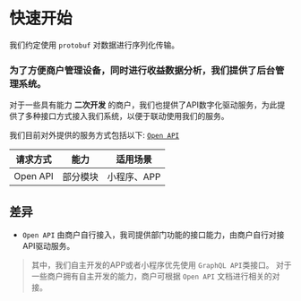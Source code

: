 # 快速开始

我们约定使用 `protobuf` 对数据进行序列化传输。

### 为了方便商户管理设备，同时进行收益数据分析，我们提供了后台管理系统。

对于一些具有能力 <b>二次开发</b> 的商户，我们也提供了API数字化驱动服务，为此提供了多种接口方式接入我们系统，以便于联动使用我们的服务。

我们目前对外提供的服务方式包括以下: [`Open API`](open/index.md)

| 请求方式     | 能力   | 适用场景    |
|----------|------|---------|
| Open API | 部分模块 | 小程序、APP |

## 差异

+ `Open API` 由商户自行接入，我司提供部门功能的接口能力，由商户自行对接API驱动服务。

> 其中，我们自主开发的APP或者小程序优先使用 `GraphQL API`类接口。
> 对于一些商户拥有自主开发的能力，商户可根据 `Open API` 文档进行相关的对接。

